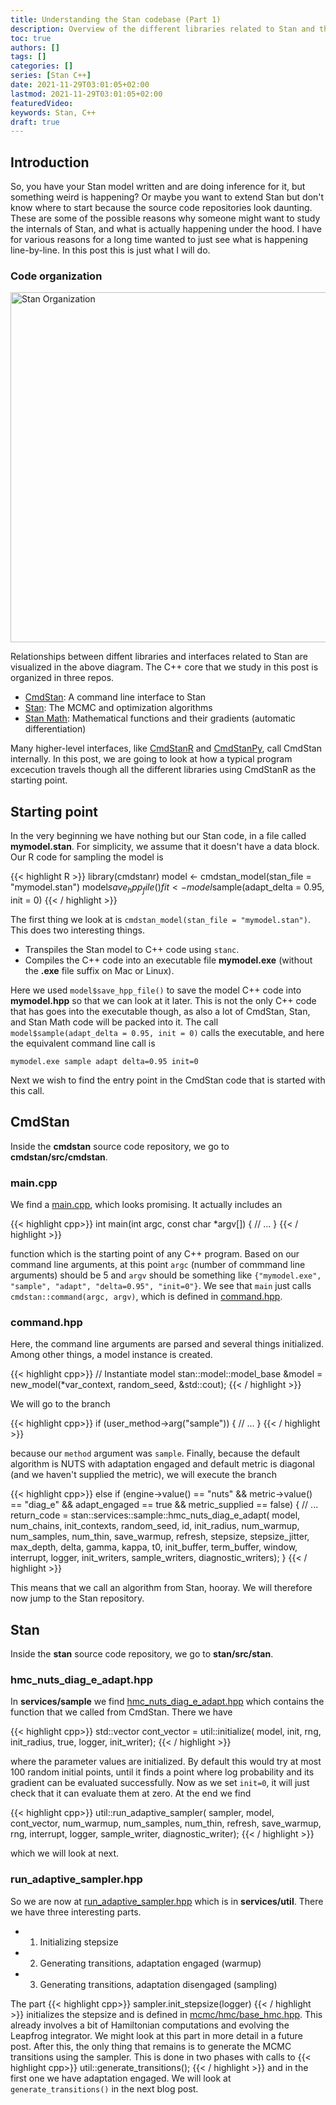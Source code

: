 ```yaml
---
title: Understanding the Stan codebase (Part 1)
description: Overview of the different libraries related to Stan and their organization, and finding and entry point to the internal C++ code.
toc: true
authors: []
tags: []
categories: []
series: [Stan C++]
date: 2021-11-29T03:01:05+02:00
lastmod: 2021-11-29T03:01:05+02:00
featuredVideo:
keywords: Stan, C++
draft: true
---
```



## Introduction

So, you have your Stan model written and are doing inference for it, but something weird is happening? Or maybe you want to extend Stan but don't know where to start because the source code repositories look daunting. These are some of the possible reasons why someone might want to study the internals of Stan, and what is actually happening under the hood. I have for various reasons for a long time wanted to just see what is happening line-by-line. In this post this is just what I will do.


### Code organization

<img src="/images/post-01/stan-structure.png" alt="Stan Organization" width=560>

Relationships between diffent libraries and interfaces related to Stan are visualized in the above diagram. The C++ core that we study in this post is organized in three repos.

- [CmdStan](https://github.com/stan-dev/cmdstan): A command line interface to Stan
- [Stan](https://github.com/stan-dev/stan): The MCMC and optimization algorithms
- [Stan Math](https://github.com/stan-dev/math): Mathematical functions and their gradients (automatic differentiation)

Many higher-level interfaces, like [CmdStanR](https://mc-stan.org/cmdstanr/) and [CmdStanPy](https://github.com/stan-dev/cmdstanpy), call CmdStan internally. In this post, we are going to look at how a typical program excecution travels though all the different libraries using CmdStanR as the starting point.

## Starting point

In the very beginning we have nothing but our Stan code, in a file called **mymodel.stan**. For simplicity, we assume that it doesn't have a data block. Our R code for sampling the model is

{{< highlight R >}}
library(cmdstanr)
model <- cmdstan_model(stan_file = "mymodel.stan")
model$save_hpp_file()
fit <- model$sample(adapt_delta = 0.95, init = 0)
{{< / highlight >}}

The first thing we look at is `cmdstan_model(stan_file = "mymodel.stan")`. This does two interesting things.

- Transpiles the Stan model to C++ code using `stanc`.
- Compiles the C++ code into an executable file **mymodel.exe** (without the **.exe** file suffix on Mac or Linux). 

Here we used `model$save_hpp_file()` to save the model C++ code into **mymodel.hpp** so that we can look at it later. This is not the only C++ code that has goes into the executable though, as also a lot of CmdStan, Stan, and Stan Math code will be packed into it. The call `model$sample(adapt_delta = 0.95, init = 0)` calls the executable, and here the equivalent command line call is

```
mymodel.exe sample adapt delta=0.95 init=0
```

Next we wish to find the entry point in the CmdStan code that is started with this call.

## CmdStan

Inside the **cmdstan** source code repository, we go to **cmdstan/src/cmdstan**. 

### main.cpp

We find a [main.cpp](https://github.com/stan-dev/cmdstan/blob/develop/src/cmdstan/main.cpp), which looks promising. It actually includes an 

{{< highlight cpp>}}
int main(int argc, const char *argv[]) {
  // ...
}
{{< / highlight >}}

function which is the starting point of any C++ program. Based on our command line arguments, at this point `argc` (number of commmand line arguments) should be 5 and `argv` should be something like `{"mymodel.exe", "sample", "adapt", "delta=0.95", "init=0"}`. We see that `main` just calls `cmdstan::command(argc, argv)`, which is defined in [command.hpp](https://github.com/stan-dev/cmdstan/blob/develop/src/cmdstan/command.hpp).

### command.hpp
Here, the command line arguments are parsed and several things initialized. Among other things, a model instance is created.

{{< highlight cpp>}}
// Instantiate model
  stan::model::model_base &model
      = new_model(*var_context, random_seed, &std::cout);
{{< / highlight >}}

We will go to the branch

{{< highlight cpp>}}
if (user_method->arg("sample")) {
  // ...
} 
{{< / highlight >}}

because our `method` argument was `sample`. Finally, because the default algorithm is NUTS with adaptation engaged and default metric is diagonal (and we haven't supplied the metric), we will execute the branch

{{< highlight cpp>}}
 else if (engine->value() == "nuts" && metric->value() == "diag_e"
                 && adapt_engaged == true && metric_supplied == false) {
        // ...
        return_code = stan::services::sample::hmc_nuts_diag_e_adapt(
            model, num_chains, init_contexts, random_seed, id, init_radius,
            num_warmup, num_samples, num_thin, save_warmup, refresh, stepsize,
            stepsize_jitter, max_depth, delta, gamma, kappa, t0, init_buffer,
            term_buffer, window, interrupt, logger, init_writers,
            sample_writers, diagnostic_writers);
      }
{{< / highlight >}}

This means that we call an algorithm from Stan, hooray. We will therefore now jump to the Stan repository.

## Stan

Inside the **stan** source code repository, we go to **stan/src/stan**. 

### hmc_nuts_diag_e_adapt.hpp

In **services/sample** we find [hmc_nuts_diag_e_adapt.hpp](https://github.com/stan-dev/stan/blob/develop/src/stan/services/sample/hmc_nuts_diag_e_adapt.hpp) which contains
the function that we called from CmdStan. There we have

{{< highlight cpp>}}
std::vector<double> cont_vector = util::initialize(
      model, init, rng, init_radius, true, logger, init_writer);
{{< / highlight >}}

where the parameter values are initialized. By default this would try at most 100 random initial points, until it finds a point where log probability and its gradient can be evaluated successfully. Now as we set `init=0`, it will just check that it can evaluate them at zero. At the end we find

{{< highlight cpp>}}
  util::run_adaptive_sampler(
      sampler, model, cont_vector, num_warmup, num_samples, num_thin, refresh,
      save_warmup, rng, interrupt, logger, sample_writer, diagnostic_writer);
{{< / highlight >}}

which we will look at next.

### run_adaptive_sampler.hpp

So we are now at [run_adaptive_sampler.hpp](https://github.com/stan-dev/stan/blob/develop/src/stan/services/util/run_adaptive_sampler.hpp) which is in **services/util**. There we have three interesting parts.

- 1. Initializing stepsize
- 2. Generating transitions, adaptation engaged (warmup)
- 3. Generating transitions, adaptation disengaged (sampling)

The part
{{< highlight cpp>}}
sampler.init_stepsize(logger)
{{< / highlight >}}
initializes the stepsize and is defined in [mcmc/hmc/base_hmc.hpp](https://github.com/stan-dev/stan/blob/develop/src/stan/mcmc/hmc/base_hmc.hpp). This already involves a bit of Hamiltonian computations and evolving the Leapfrog integrator. We might look at this part in more detail in a future post. After this, the only thing that remains is to generate the MCMC transitions using the sampler. This is done in two phases with calls to
{{< highlight cpp>}}
  util::generate_transitions();
{{< / highlight >}}
 and in the first one we have adaptation engaged. We will look at `generate_transitions()` in the next blog post.

